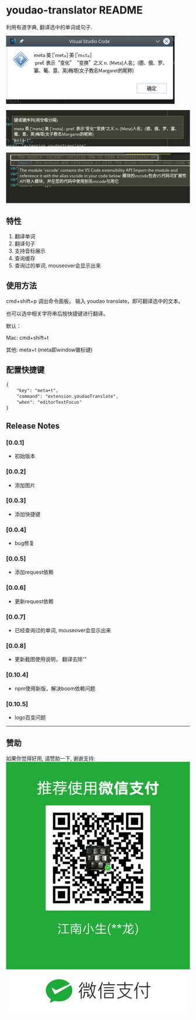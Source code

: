 # youdao-translator README

利用有道字典, 翻译选中的单词或句子.

![screenshot](img/screenshot1.png)

![screenshot](img/screenshot2.png)

![screenshot](img/screenshot3.png)

## 特性

1. 翻译单词
2. 翻译句子
3. 支持音标展示
4. 查询缓存
5. 查询过的单词, mouseover会显示出来


## 使用方法

cmd+shift+p 调出命令面板， 输入 youdao translate，即可翻译选中的文本。

也可以选中相关字符串后按快捷键进行翻译。

默认：

Mac: cmd+shift+t

其他: meta+t     (meta即window徽标键)



## 配置快捷键
```
{
    "key": "meta+t",
    "command": "extension.youdaoTranslate",
    "when": "editorTextFocus"
}
```



## Release Notes

### [0.0.1]

- 初始版本

### [0.0.2]

- 添加图片

### [0.0.3]

- 添加快捷键

### [0.0.4]

- bug修复

### [0.0.5]

- 添加request依赖

### [0.0.6]

- 更新request依赖

### [0.0.7]

- 已经查询过的单词, mouseover会显示出来

### [0.0.8]

- 更新截图使用说明， 翻译去除'"

### [0.10.4]

- npm使用新版，解决boom依赖问题

### [0.10.5]

- logo百变问题

-----------------------------------------------------------------------------------------------------------

## 赞助

如果你觉得好用, 请赞助一下, 谢谢支持:
![avatar](img/weixin-payment.png)